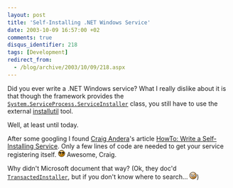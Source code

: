 ```yaml
---
layout: post
title: 'Self-Installing .NET Windows Service'
date: 2003-10-09 16:57:00 +02
comments: true
disqus_identifier: 218
tags: [Development]
redirect_from:
  - /blog/archive/2003/10/09/218.aspx
---
```


Did you ever write a .NET Windows service? What I really dislike about it is that though the framework provides the [`System.ServiceProcess.ServiceInstaller`](http://msdn.microsoft.com/library/en-us/cpref/html/frlrfSystemServiceProcessServiceInstallerClassTopic.asp) class, you still have to use the external [installutil](http://msdn.microsoft.com/library/en-us/cptools/html/cpconinstallerutilityinstallutilexe.asp) tool.

Well, at least until today.

After some googling I found [Craig Andera](http://staff.develop.com/candera/weblog2/)'s article [HowTo: Write a Self-Installing Service](http://staff.develop.com/candera/selfinstall.htm). Only a few lines of code are needed to get your service registering itself. ![Cool](/files/archive/smiley_cool.gif) Awesome, Craig.

Why didn't Microsoft document that way? (Ok, they doc'd [`TransactedInstaller`](http://msdn.microsoft.com/library/en-us/cpref/html/frlrfsystemconfigurationinstalltransactedinstallerclasstopic.asp), but if you don't know where to search... ![sigh](/files/archive/smiley_sigh.gif))
